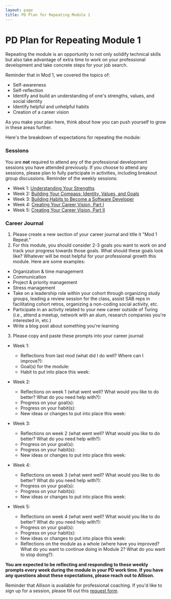 ```yaml
---
layout: page
title: PD Plan for Repeating Module 1
---
```


# PD Plan for Repeating Module 1

Repeating the module is an opportunity to not only solidify technical skills but also take advantage of extra time to work on your professional development and take concrete steps for your job search. 

Reminder that in Mod 1, we covered the topics of:

* Self-awareness
* Self-reflection
* Identify and build an understanding of one's strengths, values, and social identity
* Identify helpful and unhelpful habits
* Creation of a career vision

As you make your plan here, think about how you can push yourself to grow in these areas further.

Here's the breakdown of expectations for repeating the module:

### Sessions
You are **not** required to attend any of the professional development sessions you have attended previously. If you choose to attend any sessions, please plan to fully participate in activities, including breakout group discussions. Reminder of the weekly sessions:

* Week 1: [Understanding Your Strengths](https://github.com/turingschool/career-development-curriculum-site/blob/master/module_one/week_1_understanding_your_strengths.md)
* Week 2: [Building Your Compass: Identity, Values, and Goals](https://github.com/turingschool/career-development-curriculum-site/blob/master/module_one/week_2_building_your_compass.md)
* Week 3: [Building Habits to Become a Software Developer](https://github.com/turingschool/career-development-curriculum-site/blob/master/module_one/week_3_building_habits.md)
* Week 4: [Creating Your Career Vision, Part I](https://github.com/turingschool/career-development-curriculum-site/blob/master/module_one/week_4_career_vision_part_i.md)
* Week 5: [Creating Your Career Vision, Part II](https://github.com/turingschool/career-development-curriculum-site/blob/master/module_one/week_5_career_vision_part_ii.md)

### Career Journal
1. Please create a new section of your career journal and title it "Mod 1 Repeat."
2. For this module, you should consider 2-3 goals you want to work on and track your progress towards those goals. What should these goals look like? Whatever will be most helpful for your professional growth this module. Here are some examples:
  * Organization & time management
  * Communication
  * Project & priority management
  * Stress management
  * Take on a leadership role within your cohort through organizing study groups, leading a review session for the class, assist SAB reps in facilitating cohort retros, organizing a non-coding social activity, etc.
  * Participate in an activity related to your new career outside of Turing (i.e., attend a meetup, network with an alum, research companies you're interested in, etc.)
  * Write a blog post about something you're learning

3. Please copy and paste these prompts into your career journal:

* Week 1: 
  * Reflections from last mod (what did I do well? Where can I improve?):
  * Goal(s) for the module:
  * Habit to put into place this week:
  
* Week 2:
  * Reflections on week 1 (what went well? What would you like to do better? What do you need help with?):
  * Progress on your goal(s):
  * Progress on your habit(s):
  * New ideas or changes to put into place this week:
  
* Week 3:
  * Reflections on week 2 (what went well? What would you like to do better? What do you need help with?):
  * Progress on your goal(s):
  * Progress on your habit(s):
  * New ideas or changes to put into place this week:

* Week 4:
  * Reflections on week 3 (what went well? What would you like to do better? What do you need help with?):
  * Progress on your goal(s):
  * Progress on your habit(s):
  * New ideas or changes to put into place this week:

* Week 5:
  * Reflections on week 4 (what went well? What would you like to do better? What do you need help with?):
  * Progress on your goal(s):
  * Progress on your habit(s):
  * New ideas or changes to put into place this week:
  * Reflections on the module as a whole (where have you improved? What do you want to continue doing in Module 2? What do you want to stop doing?):

**You are expected to be reflecting and responding to these weekly prompts every week during the module in your PD work time. If you have any questions about these expectations, please reach out to Allison.**

Reminder that Allison is available for professional coaching. If you'd like to sign up for a session, please fill out this [request form](https://forms.gle/g84XjDuwLaBidDga9). 
